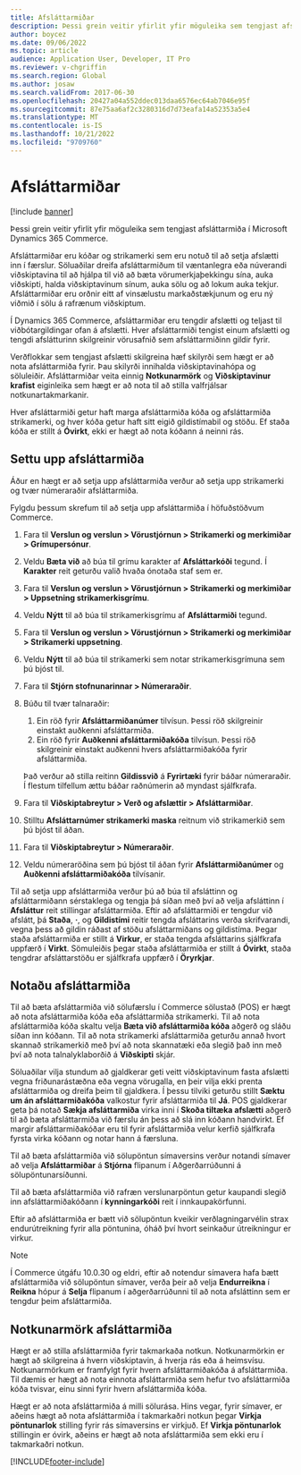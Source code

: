 ```yaml
---
title: Afsláttarmiðar
description: Þessi grein veitir yfirlit yfir möguleika sem tengjast afsláttarmiða í Microsoft Dynamics 365 Commerce.
author: boycez
ms.date: 09/06/2022
ms.topic: article
audience: Application User, Developer, IT Pro
ms.reviewer: v-chgriffin
ms.search.region: Global
ms.author: josaw
ms.search.validFrom: 2017-06-30
ms.openlocfilehash: 20427a04a552ddec013daa6576ec64ab7046e95f
ms.sourcegitcommit: 87e75aa6af2c3280316d7d73eafa14a52353a5e4
ms.translationtype: MT
ms.contentlocale: is-IS
ms.lasthandoff: 10/21/2022
ms.locfileid: "9709760"
---
```

# <a name="coupons"></a>Afsláttarmiðar

[!include [banner](../includes/banner.md)]

Þessi grein veitir yfirlit yfir möguleika sem tengjast afsláttarmiða í Microsoft Dynamics 365 Commerce.

Afsláttarmiðar eru kóðar og strikamerki sem eru notuð til að setja afslætti inn í færslur. Söluaðilar dreifa afsláttarmiðum til væntanlegra eða núverandi viðskiptavina til að hjálpa til við að bæta vörumerkjaþekkingu sína, auka viðskipti, halda viðskiptavinum sínum, auka sölu og að lokum auka tekjur. Afsláttarmiðar eru orðnir eitt af vinsælustu markaðstækjunum og eru ný viðmið í sölu á rafrænum viðskiptum.

Í Dynamics 365 Commerce, afsláttarmiðar eru tengdir afslætti og teljast til viðbótargildingar ofan á afslætti. Hver afsláttarmiði tengist einum afslætti og tengdi afslátturinn skilgreinir vörusafnið sem afsláttarmiðinn gildir fyrir.

Verðflokkar sem tengjast afslætti skilgreina hæf skilyrði sem hægt er að nota afsláttarmiða fyrir. Þau skilyrði innihalda viðskiptavinahópa og söluleiðir. Afsláttarmiðar veita einnig **Notkunarmörk** og **Viðskiptavinur krafist** eiginleika sem hægt er að nota til að stilla valfrjálsar notkunartakmarkanir.

Hver afsláttarmiði getur haft marga afsláttarmiða kóða og afsláttarmiða strikamerki, og hver kóða getur haft sitt eigið gildistímabil og stöðu. Ef staða kóða er stillt á **Óvirkt**, ekki er hægt að nota kóðann á neinni rás.

## <a name="set-up-a-coupon"></a>Settu upp afsláttarmiða

Áður en hægt er að setja upp afsláttarmiða verður að setja upp strikamerki og tvær númeraraðir afsláttarmiða.

Fylgdu þessum skrefum til að setja upp afsláttarmiða í höfuðstöðvum Commerce.

1. Fara til **Verslun og verslun \> Vörustjórnun \> Strikamerki og merkimiðar \> Grímupersónur**.
1. Veldu **Bæta við** að búa til grímu karakter af **Afsláttarkóði** tegund. Í **Karakter** reit geturðu valið hvaða ónotaða staf sem er.
1. Fara til **Verslun og verslun \> Vörustjórnun \> Strikamerki og merkimiðar \> Uppsetning strikamerkisgrímu**.
1. Veldu **Nýtt** til að búa til strikamerkisgrímu af **Afsláttarmiði** tegund.
1. Fara til **Verslun og verslun \> Vörustjórnun \> Strikamerki og merkimiðar \> Strikamerki uppsetning**.
1. Veldu **Nýtt** til að búa til strikamerki sem notar strikamerkisgrímuna sem þú bjóst til.
1. Fara til **Stjórn stofnunarinnar \> Númeraraðir**.
1. Búðu til tvær talnaraðir:

    1. Ein röð fyrir **Afsláttarmiðanúmer** tilvísun. Þessi röð skilgreinir einstakt auðkenni afsláttarmiða.
    1. Ein röð fyrir **Auðkenni afsláttarmiðakóða** tilvísun. Þessi röð skilgreinir einstakt auðkenni hvers afsláttarmiðakóða fyrir afsláttarmiða.

    Það verður að stilla reitinn **Gildissvið** á **Fyrirtæki** fyrir báðar númeraraðir. Í flestum tilfellum ættu báðar raðnúmerin að myndast sjálfkrafa.

1. Fara til **Viðskiptabreytur \> Verð og afslættir \> Afsláttarmiðar**.
1. Stilltu **Afsláttarnúmer strikamerki maska** reitnum við strikamerkið sem þú bjóst til áðan.
1. Fara til **Viðskiptabreytur \> Númeraraðir**.
1. Veldu númeraröðina sem þú bjóst til áðan fyrir **Afsláttarmiðanúmer** og **Auðkenni afsláttarmiðakóða** tilvísanir.

Til að setja upp afsláttarmiða verður þú að búa til afsláttinn og afsláttarmiðann sérstaklega og tengja þá síðan með því að velja afsláttinn í **Afsláttur** reit stillingar afsláttarmiða. Eftir að afsláttarmiði er tengdur við afslátt, þá **Staða**, **·**, og **Gildistími** reitir tengda afsláttarins verða skrifvarandi, vegna þess að gildin ráðast af stöðu afsláttarmiðans og gildistíma. Þegar staða afsláttarmiða er stillt á **Virkur**, er staða tengda afsláttarins sjálfkrafa uppfærð í **Virkt**. Sömuleiðis þegar staða afsláttarmiða er stillt á **Óvirkt**, staða tengdrar afsláttarstöðu er sjálfkrafa uppfærð í **Öryrkjar**.

## <a name="use-a-coupon"></a>Notaðu afsláttarmiða

Til að bæta afsláttarmiða við sölufærslu í Commerce sölustað (POS) er hægt að nota afsláttarmiða kóða eða afsláttarmiða strikamerki. Til að nota afsláttarmiða kóða skaltu velja **Bæta við afsláttarmiða kóða** aðgerð og sláðu síðan inn kóðann. Til að nota strikamerki afsláttarmiða geturðu annað hvort skannað strikamerkið með því að nota skannatæki eða slegið það inn með því að nota talnalyklaborðið á **Viðskipti** skjár.

Söluaðilar vilja stundum að gjaldkerar geti veitt viðskiptavinum fasta afslætti vegna friðunarástæðna eða vegna vörugalla, en þeir vilja ekki prenta afsláttarmiða og dreifa þeim til gjaldkera. Í þessu tilviki geturðu stillt **Sæktu um án afsláttarmiðakóða** valkostur fyrir afsláttarmiða til **Já**. POS gjaldkerar geta þá notað **Sækja afsláttarmiða** virka inni í **Skoða tiltæka afslætti** aðgerð til að bæta afsláttarmiða við færslu án þess að slá inn kóðann handvirkt. Ef margir afsláttarmiðakóðar eru til fyrir afsláttarmiða velur kerfið sjálfkrafa fyrsta virka kóðann og notar hann á færsluna.

Til að bæta afsláttarmiða við sölupöntun símaversins verður notandi símaver að velja **Afsláttarmiðar** á **Stjórna** flipanum í Aðgerðarrúðunni á sölupöntunarsíðunni.

Til að bæta afsláttarmiða við rafræn verslunarpöntun getur kaupandi slegið inn afsláttarmiðakóðann í **kynningarkóði** reit í innkaupakörfunni.

Eftir að afsláttarmiða er bætt við sölupöntun kveikir verðlagningarvélin strax endurútreikning fyrir alla pöntunina, óháð því hvort seinkaður útreikningur er virkur.

> [!NOTE]
> Í Commerce útgáfu 10.0.30 og eldri, eftir að notendur símavera hafa bætt afsláttarmiða við sölupöntun símaver, verða þeir að velja **Endurreikna** í **Reikna** hópur á **Selja** flipanum í aðgerðarrúðunni til að nota afsláttinn sem er tengdur þeim afsláttarmiða.

## <a name="coupon-usage-limit"></a>Notkunarmörk afsláttarmiða

Hægt er að stilla afsláttarmiða fyrir takmarkaða notkun. Notkunarmörkin er hægt að skilgreina á hvern viðskiptavin, á hverja rás eða á heimsvísu. Notkunarmörkum er framfylgt fyrir hvern afsláttarmiðakóða á afsláttarmiða. Til dæmis er hægt að nota einnota afsláttarmiða sem hefur tvo afsláttarmiða kóða tvisvar, einu sinni fyrir hvern afsláttarmiða kóða.

Hægt er að nota afsláttarmiða á milli sölurása. Hins vegar, fyrir símaver, er aðeins hægt að nota afsláttarmiða í takmarkaðri notkun þegar **Virkja pöntunarlok** stilling fyrir rás símaversins er virkjuð. Ef **Virkja pöntunarlok** stillingin er óvirk, aðeins er hægt að nota afsláttarmiða sem ekki eru í takmarkaðri notkun.

[!INCLUDE[footer-include](../includes/footer-banner.md)]
